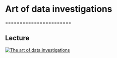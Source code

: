 # Art of data investigations
=======================

## Lecture 

[![The art of data investigations](../thumbnails/bias-variance-tradeoff.jpeg)](https://www.youtube.com/watch?v=_6VmV5NKrR "The art of data investigations")



